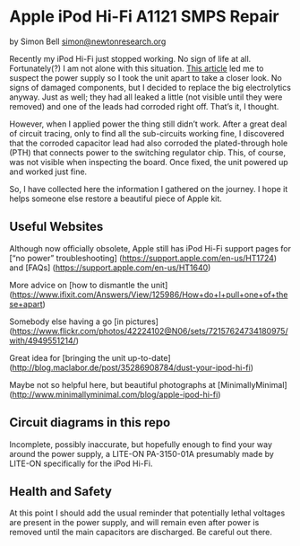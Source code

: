 Apple iPod Hi-Fi A1121 SMPS Repair
====

by Simon Bell <simon@newtonresearch.org>

Recently my iPod Hi-Fi just stopped working. No sign of life at all.
Fortunately(?) I am not alone with this situation.
[This article](http://www.whatsinside.info/apple-ipod-hi-fi-dock/) led me to suspect the power supply so I took the unit apart to take a closer look.
No signs of damaged components, but I decided to replace the big electrolytics anyway.
Just as well; they had all leaked a little (not visible until they were removed) and one of the leads had corroded right off.
That’s it, I thought.

However, when I applied power the thing still didn’t work.
After a great deal of circuit tracing, only to find all the sub-circuits working fine, I discovered that the corroded capacitor lead had also corroded the plated-through hole (PTH) that connects power to the switching regulator chip.
This, of course, was not visible when inspecting the board.
Once fixed, the unit powered up and worked just fine.

So, I have collected here the information I gathered on the journey. I hope it helps someone else restore a beautiful piece of Apple kit.

Useful Websites
----

Although now officially obsolete, Apple still has iPod Hi-Fi support pages for [“no power” troubleshooting]
(https://support.apple.com/en-us/HT1724)
and [FAQs]
(https://support.apple.com/en-us/HT1640)

More advice on [how to dismantle the unit]
(https://www.ifixit.com/Answers/View/125986/How+do+I+pull+one+of+these+apart)

Somebody else having a go [in pictures]
(https://www.flickr.com/photos/42224102@N06/sets/72157624734180975/with/4949551214/)

Great idea for [bringing the unit up-to-date]
(http://blog.maclabor.de/post/35286908784/dust-your-ipod-hi-fi)

Maybe not so helpful here, but beautiful photographs at [MinimallyMinimal]
(http://www.minimallyminimal.com/blog/apple-ipod-hi-fi)

Circuit diagrams in this repo
----

Incomplete, possibly inaccurate, but hopefully enough to find your way around the power supply, a LITE-ON PA-3150-01A presumably made by LITE-ON specifically for the iPod Hi-Fi.

Health and Safety
----

At this point I should add the usual reminder that potentially lethal voltages are present in the power supply,
and will remain even after power is removed until the main capacitors are discharged. Be careful out there.